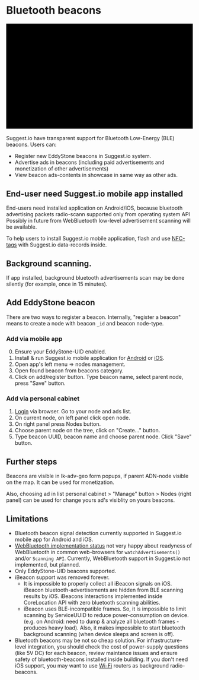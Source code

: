 # Bluetooth beacons

![Bluetooth beacons app showcase](../images/bluetooth-beacons-showcase.gif)

Suggest.io have transparent support for Bluetooth Low-Energy (BLE) beacons. Users can:
- Register new EddyStone beacons in Suggest.io system.
- Advertise ads in beacons (including paid advertisements and monetization of other advertisements)
- View beacon ads-contents in showcase in same way as other ads.

## End-user need Suggest.io mobile app installed
End-users need installed application on Android/iOS, because bluetooth advertising packets radio-scann
supported only from operating system API
Possibly in future from WebBluetooth low-level advertisement scanning will be available.

To help users to install Suggest.io mobile application, flash and use [NFC-tags](nfc.md)
with Suggest.io data-records inside.

## Background scanning.
If app installed, background bluetooth advertisements scan may be done silently
(for example, once in 15 minutes).

## Add EddyStone beacon
There are two ways to register a beacon.
Internally, "register a beacon" means to create a node with beacon `_id` and beacon node-type.

### Add via mobile app
0. Ensure your EddyStone-UID enabled.
1. Install & run Suggest.io mobile application
   for [Android](https://play.google.com/store/apps/details?id=io.suggest.appsuggest)
   or [iOS](https://apps.apple.com/ru/app/id1501737715).
2. Open app's left menu => nodes management.
3. Open found beacon from beacons category.
4. Click on add/register button. Type beacon name, select parent node, press "Save" button.

### Add via personal cabinet
1. [Login](https://suggest.io/id) via browser. Go to your node and ads list.
2. On current node, on left panel click open node.
3. On right panel press Nodes button.
4. Choose parent node on the tree, click on "Create..." button.
5. Type beacon UUID, beacon name and choose parent node. Click "Save" button.


## Further steps
Beacons are visible in lk-adv-geo form popups, if parent ADN-node visible on the map.
It can be used for monetization.

Also, choosing ad in list personal cabinet > "Manage" button > Nodes (right panel) can be used
for change yours ad's visiblity on yours beacons.


## Limitations
- Bluetooth beacon signal detection currently supported in Suggest.io mobile app for Android and iOS.
- [WebBluetooth implementation status](https://github.com/WebBluetoothCG/web-bluetooth/blob/master/implementation-status.md)
  not very happy about readyness of WebBluetooth in common web-browsers for `watchAdvertisements()`
  and/or `Scanning API`. Currently, WebBluetooth support in Suggest.io not implemented, but planned.
- Only EddyStone-UID beacons supported.
- iBeacon support was removed forever.
  - It is impossible to properly collect all iBeacon signals on iOS. iBeacon bluetooth-advertisements are hidden from
    BLE scanning results by iOS. iBeacons interactions implemented inside CoreLocation API with zero bluetooth scanning abilities.
  - iBeacon uses BLE-incompatible frames. So, it is impossible to limit scanning by ServiceUUID to reduce power-consumption on device.
    (e.g. on Android: need to dump & analyze all bluetooth frames - produces heavy load).
    Also, it makes impossible to start bluetooth background scanning (when device sleeps and screen is off).
- Bluetooth beacons may be not so cheap solution. For infrastructure-level integration,
  you should check the cost of power-supply questions (like 5V DC) for each beacon, review maintance issues
  and ensure safety of bluetooth-beacons installed inside building. If you don't need iOS support, you may want
  to use [Wi-Fi](wifi.md) routers as background radio-beacons.
